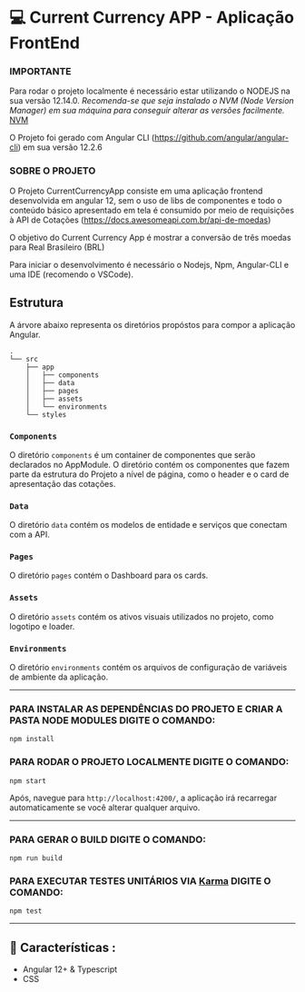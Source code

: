 # 💻 Current Currency APP -  Aplicação FrontEnd

### IMPORTANTE
Para rodar o projeto localmente é necessário estar utilizando o NODEJS na sua versão 12.14.0.
*Recomenda-se que seja instalado o NVM (Node Version Manager) em sua máquina para conseguir alterar as versões facilmente.* [NVM](https://github.com/nvm-sh/nvm)

O Projeto foi gerado com Angular CLI (https://github.com/angular/angular-cli) em sua versão 12.2.6

### SOBRE O PROJETO

O Projeto CurrentCurrencyApp consiste em uma aplicação frontend desenvolvida em angular 12, sem o uso de libs de componentes e todo o conteúdo básico apresentado em tela é consumido por meio de requisições à API de Cotações (https://docs.awesomeapi.com.br/api-de-moedas)

O objetivo do Current Currency App é mostrar a conversão de três moedas para Real Brasileiro (BRL)

Para iniciar o desenvolvimento é necessário o Nodejs, Npm, Angular-CLI e uma IDE (recomendo o VSCode).


## Estrutura

A árvore abaixo representa os diretórios propóstos para compor a aplicação Angular.

```
.
└── src
    ├── app
    │   ├── components
    │   ├── data
    │   ├── pages
    │   ├── assets
    │   └── environments
    └── styles
```

### `Components`

O diretório `components` é um container de componentes que serão declarados no AppModule. O diretório contém os componentes que fazem parte da estrutura do Projeto a nível de página, como o header e o card de apresentação das cotações.

### `Data`

O diretório `data` contém os modelos de entidade e serviços que conectam com a API.

### `Pages`

O diretório `pages` contém o Dashboard para os cards.

### `Assets`

O diretório `assets` contém os ativos visuais utilizados no projeto, como logotipo e loader.

### `Environments`

O diretório `environments` contém os arquivos de configuração de variáveis de ambiente da aplicação.

___

### PARA INSTALAR AS DEPENDÊNCIAS DO PROJETO E CRIAR A PASTA NODE MODULES DIGITE O COMANDO:

```
npm install
```

### PARA RODAR O PROJETO LOCALMENTE DIGITE O COMANDO:

```
npm start
```

Após, navegue para `http://localhost:4200/`, a aplicação irá recarregar automaticamente se você alterar qualquer arquivo.


___
### PARA GERAR O BUILD DIGITE O COMANDO:

```
npm run build
```

### PARA EXECUTAR TESTES UNITÁRIOS VIA [Karma](https://karma-runner.github.io) DIGITE O COMANDO:

```
npm test
```

___
## 🔧 Características :
- Angular 12+ & Typescript
- CSS
 

